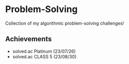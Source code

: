 # Problem-Solving

Collection of my algorithmic problem-solving challenges!

## Achievements

- solved.ac Platinum (23/07/26)
- solved.ac CLASS 5 (23/08/30)